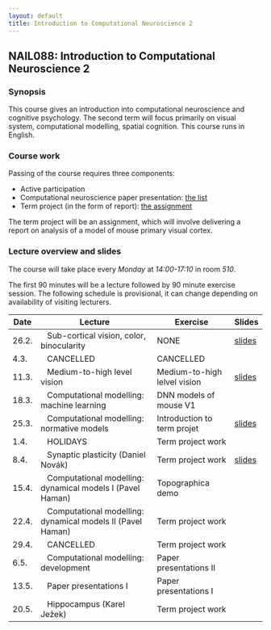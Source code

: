 ```yaml
---
layout: default
title: Introduction to Computational Neuroscience 2
---
```

## NAIL088: Introduction to Computational Neuroscience 2

### Synopsis

This course gives an introduction into computational neuroscience and cognitive psychology. 
The second term will focus primarily on visual system, computational modelling, spatial cognition. 
This course runs in English. 

### Course work

Passing of the course requires three components:
* Active participation
* Computational neuroscience paper presentation: [the list](https://e.pcloud.link/publink/show?code=kZ7Pw9ZJFwcSggtmhmcsLkSBz98709VOFMX)
* Term project (in the form of report): [the assignment](https://e.pcloud.link/publink/show?code=XZwig9Zmegk2qg2tnQex3RaNKYcYpJ0Y3BX)

The term project will be an assignment, which will involve delivering a report on analysis of a model of mouse primary visual cortex.

### Lecture overview and slides

The course will take place every *Monday* at *14:00-17:10* in room *510*. 

The first 90 minutes will be a lecture followed by 90 minute exercise session.
The following schedule is provisional, it can change depending on availability of visiting lecturers. 



| Date   |  Lecture                                                                 | Exercise | Slides |
|--------|--------------------------------------------------------------------------|-----------|--------|
| 26.2.  |  &nbsp;&nbsp; Sub-cortical vision, color, binocularity                   | NONE      | [slides](https://e.pcloud.link/publink/show?code=XZA5yLZCOlIQQc8kY7cQI6GOiduVmS17y7X) |
| 4.3.   |  &nbsp;&nbsp; CANCELLED                                                  | CANCELLED |  | 
| 11.3.  |  &nbsp;&nbsp; Medium-to-high level vision                                | Medium-to-high lelvel vision | [slides](https://e.pcloud.link/publink/show?code=XZi5yLZImemeQm6DYXUeWxAwBdjBSleUQkV) |
| 18.3.  |  &nbsp;&nbsp; Computational modelling: machine learning                  | DNN models of mouse V1     |         |
| 25.3.  |  &nbsp;&nbsp; Computational modelling: normative models                  | Introduction to term projet   | [slides](https://e.pcloud.link/publink/show?code=XZo5yLZuEgnDCUodfSDTkcyASKujf6Pfsey) |
| 1.4.   |  &nbsp;&nbsp; HOLIDAYS                                                   | Term project work          |        |
| 8.4.   |  &nbsp;&nbsp; Synaptic plasticity (Daniel Novák)                         | Term project work          | [slides](https://e.pcloud.link/publink/show?code=XZPBfSZJCEbAhBzRQF3d7AxI2sjfLkjHik7) |
| 15.4.  |  &nbsp;&nbsp; Computational modelling: dynamical models I (Pavel Haman)  | Topographica demo          |        |
| 22.4.  |  &nbsp;&nbsp; Computational modelling: dynamical models II (Pavel Haman) | Term project work          |        |
| 29.4.  |  &nbsp;&nbsp; CANCELLED                                                  | Term project work          |        |
| 6.5.   |  &nbsp;&nbsp; Computational modelling: development  | Paper presentations II     |        |
| 13.5.  |  &nbsp;&nbsp; Paper presentations I                                      | Paper presentations I      |        |
| 20.5.  |  &nbsp;&nbsp; Hippocampus (Karel Ježek)                                  | Term project work          |        |




